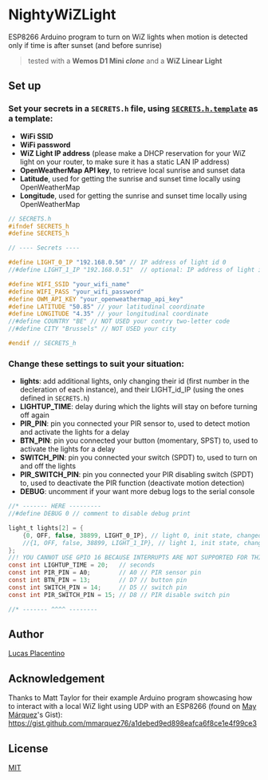 # NightyWiZLight
ESP8266 Arduino program to turn on WiZ lights when motion is detected only if time is after sunset (and before sunrise)
> tested with a **Wemos D1 Mini _clone_** and a **WiZ Linear Light**

## Set up
### Set your secrets in a `SECRETS.h` file, using [`SECRETS.h.template`](SECRETS.h.template) as a template:
- **WiFi SSID**
- **WiFi password**
- **WiZ Light IP address** (please make a DHCP reservation for your WiZ light on your router, to make sure it has a static LAN IP address)
- **OpenWeatherMap API key**, to retrieve local sunrise and sunset data
- **Latitude**, used for getting the sunrise and sunset time locally using OpenWeatherMap
- **Longitude**, used for getting the sunrise and sunset time locally using OpenWeatherMap

```C
// SECRETS.h
#ifndef SECRETS_h
#define SECRETS_h

// ---- Secrets ----

#define LIGHT_0_IP "192.168.0.50" // IP address of light id 0
//#define LIGHT_1_IP "192.168.0.51"  // optional: IP address of light id 1

#define WIFI_SSID "your_wifi_name"
#define WIFI_PASS "your_wifi_password"
#define OWM_API_KEY "your_openweathermap_api_key"
#define LATITUDE "50.85" // your latitudinal coordinate
#define LONGITUDE "4.35" // your longitudinal coordinate
//#define COUNTRY "BE" // NOT USED your contry two-letter code
//#define CITY "Brussels" // NOT USED your city

#endif // SECRETS_h
```

### Change these settings to suit your situation:
- **lights**: add additional lights, only changing their id (first number in the decleration of each instance), and their LIGHT_id_IP (using the ones defined in `SECRETS.h`)
- **LIGHTUP_TIME**: delay during which the lights will stay on before turning off again
- **PIR_PIN**: pin you connected your PIR sensor to, used to detect motion and activate the lights for a delay
- **BTN_PIN**: pin you connected your button (momentary, SPST) to, used to activate the lights for a delay
- **SWITCH_PIN**: pin you connected your switch (SPDT) to, used to turn on and off the lights
- **PIR_SWITCH_PIN**: pin you connected your PIR disabling switch (SPDT) to, used to deactivate the PIR function (deactivate motion detection)
- **DEBUG**: uncomment if your want more debug logs to the serial console
```C
//* ------- HERE ---------
//#define DEBUG 0 // comment to disable debug print

light_t lights[2] = {
    {0, OFF, false, 38899, LIGHT_0_IP}, // light 0, init state, changed_state(leave false), UDP port, ip address
    //{1, OFF, false, 38899, LIGHT_1_IP}, // light 1, init state, changed_state(leave false), UDP port, ip address
};
//! YOU CANNOT USE GPIO 16 BECAUSE INTERRUPTS ARE NOT SUPPORTED FOR THIS PIN
const int LIGHTUP_TIME = 20;   // seconds
const int PIR_PIN = A0;        // A0 // PIR sensor pin
const int BTN_PIN = 13;        // D7 // button pin
const int SWITCH_PIN = 14;     // D5 // switch pin
const int PIR_SWITCH_PIN = 15; // D8 // PIR disable switch pin

//* ------- ^^^^ --------
```

## Author
[Lucas Placentino](https://github.com/LucasPlacentino)

## Acknowledgement
Thanks to Matt Taylor for their example Arduino program showcasing how to interact with a local WiZ light using UDP with an ESP8266 (found on [May Márquez](https://github.com/mmarquez76)'s Gist):  
https://gist.github.com/mmarquez76/a1debed9ed898eafca6f8ce1e4f99ce3

## License
[MIT](/LICENSE)
